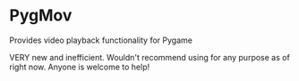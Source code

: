 # PygMov
Provides video playback functionality for Pygame

VERY new and inefficient. Wouldn't recommend using for any purpose as of right now. Anyone is welcome to help!
